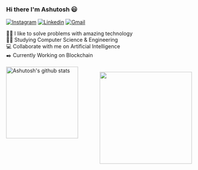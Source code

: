 ### Hi there I'm Ashutosh 😃

[![Instagram](https://img.shields.io/badge/Instagram-E4405F?style=for-the-badge&logo=instagram&logoColor=white)](https://www.instagram.com/waytoashutosh/)
[![Linkedin](https://img.shields.io/badge/LinkedIn-0077B5?style=for-the-badge&logo=linkedin&logoColor=white)](https://www.linkedin.com/in/ashutosh-kr/)
[![Gmail](https://img.shields.io/badge/Gmail-D14836?style=for-the-badge&logo=gmail&logoColor=white)](mailto:ashutoshkr616@gmail.com)

👨‍💻 I like to solve problems with amazing technology <br>
👨‍🎓 Studying Computer Science & Engineering <br>
💻 Collaborate with me on Artificial Intelligence <br>
✒️ Currently Working on Blockchain 
<br>
<br>
<a href="https://github.com/waytoashutosh">
  <img align="left" height="195em" src="https://github-readme-stats.vercel.app/api?username=waytoashutosh&hide_border=true&hide_rank=false&show_icons=true&title_color=606060&text_color=606060&bg_color=00000000" alt="Ashutosh's github stats" />


<a href="https://github-readme-stats.vercel.app/api/top-langs/?username=waytoashutosh&layout=compact&langs_count=8">
  <img  align="right" height="250em" src="https://github-readme-stats.vercel.app/api/top-langs/?username=waytoashutosh&layout=compact&langs_count=10&title_color=606060&text_color=606060&bg_color=00000000&hide_border=true" />
</a>
